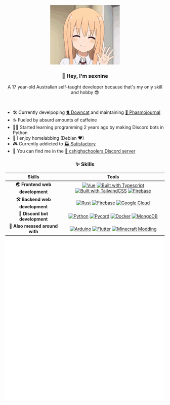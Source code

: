 <div align="center">

![](wave.gif)

###  👋 Hey, I'm sexnine
A 17 year-old Australian self-taught developer because that's my only skill and hobby 😎

<br>
</div>

- 🛠 Currently develpoping [🐈 Downcat](https://github.com/sexnine/downcat) and maintaining [👻 Phasmojournal](https://phasmo.lotai.xyz)
- ☕ Fueled by absurd amounts of caffeine
- 👨‍💻 Started learning programming 2 years ago by making Discord bots in Python
- 📡 I enjoy homelabbing (Debian ❤)
- 🎮 Currently addicted to [🏭 Satisfactory](https://www.satisfactorygame.com/)
- 👋 You can find me in the [🎒 cshighschoolers Discord server](https://discord.gg/rBQyAnYq7h)

<div align="center">

### ✨ Skills

| Skills | Tools |
|  :-:   |  :-:  |
| **🌏 Frontend web development** | [![Vue](https://img.shields.io/badge/-Vue-42b883?style=for-the-badge&logo=vue.js&logoColor=white)](https://vuejs.org/) [![Built with Typescript](https://img.shields.io/badge/-Typescript-2f74c0?style=for-the-badge&logo=typescript&logoColor=white)](https://www.typescriptlang.org/) [![Built with TailwindCSS](https://img.shields.io/badge/-Tailwind-38bdf8?style=for-the-badge&logo=tailwindcss&logoColor=white)](https://tailwindcss.com/) [![Firebase](https://img.shields.io/badge/-Firebase-ffa000?style=for-the-badge&logo=firebase&logoColor=white)](https://firebase.google.com/) |
| **🛠 Backend web development** | [![Rust](https://img.shields.io/badge/-Rust-ea4800?style=for-the-badge&logo=rust&logoColor=white)](https://www.rust-lang.org/) [![Firebase](https://img.shields.io/badge/-Firebase-ffa000?style=for-the-badge&logo=firebase&logoColor=white)](https://firebase.google.com/) [![Google Cloud](https://img.shields.io/badge/-Google%20Cloud-4285f4?style=for-the-badge&logo=google-cloud&logoColor=white)](https://cloud.google.com/) |
| **🤖 Discord bot development** | [![Python](https://img.shields.io/badge/-Python-14354C?style=for-the-badge&logo=python&logoColor=white)](https://www.python.org/) [![Pycord](https://img.shields.io/badge/-Pycord-5865f2?style=for-the-badge&logo=discord&logoColor=white)](https://github.com/Pycord-Development/pycord/) [![Docker](https://img.shields.io/badge/-Docker-white?style=for-the-badge&logo=docker)](https://www.docker.com/) [![MongoDB](https://img.shields.io/badge/-MongoDB-10aa50?style=for-the-badge&logo=mongodb&logoColor=white)](https://www.mongodb.com/) |
| **🔮 Also messed around with** | [![Arduino](https://img.shields.io/badge/-Arduino-00979d?style=for-the-badge&logo=arduino&logoColor=white)](https://www.arduino.cc/) [![Flutter](https://img.shields.io/badge/-Flutter-02569b?style=for-the-badge&logo=flutter&logoColor=white)](https://flutter.dev/) [![Minecraft Modding](https://img.shields.io/badge/-Minecraft%20Modding-62b47a?style=for-the-badge&logo=minecraft&logoColor=white)](https://www.spigotmc.org/wiki/spigot-plugin-development/) |


![Metrics](github-metrics.svg)


</div>
